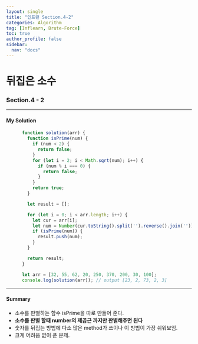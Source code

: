 ```yaml
---
layout: single
title: "인프런 Section.4-2"
categories: Algorithm
tag: [Inflearn, Brute-Force]
toc: true
author_profile: false
sidebar:
  nav: "docs"
---
```


# 뒤집은 소수

### Section.4 - 2

---

#### My Solution

```javascript
      function solution(arr) {
        function isPrime(num) {
          if (num < 2) {
            return false;
          }
          for (let i = 2; i < Math.sqrt(num); i++) {
            if (num % i === 0) {
              return false;
            }
          }
          return true;
        }

        let result = [];

        for (let i = 0; i < arr.length; i++) {
          let cur = arr[i];
          let num = Number(cur.toString().split('').reverse().join(''));
          if (isPrime(num)) {
            result.push(num);
          }
        }

        return result;
      }

      let arr = [32, 55, 62, 20, 250, 370, 200, 30, 100];
      console.log(solution(arr)); // output [23, 2, 73, 2, 3]
```

---

#### Summary

- 소수를 판별하는 함수 isPrime을 따로 만들어 준다.
- **소수를 판별 할때 number의 제곱근 까지만 판별해주면 된다**
- 숫자를 뒤집는 방법에 다소 많은 method가 쓰이나 이 방법이 가장 쉬워보임.
- 크게 어려움 없이 푼 문제.
